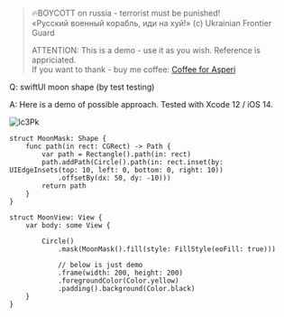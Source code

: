 >
> 🔥BOYCOTT on russia - terrorist must be punished!<br>
> «Русский военный корабль, иди на хуй!» (c) Ukrainian Frontier Guard
> 
> ATTENTION: This is a demo - use it as you wish. Reference is appriciated.<br>
> If you want to thank - buy me coffee: [Coffee for Asperi](https://secure.wayforpay.com/donate/asperi)
>

Q: swiftUI moon shape (by test testing)

A: Here is a demo of possible approach. Tested with Xcode 12 / iOS 14.

![lc3Pk](https://user-images.githubusercontent.com/62171579/182878220-c0f8e834-a6f1-48c6-81b3-8187ab6a9c02.png)

```
struct MoonMask: Shape {
	func path(in rect: CGRect) -> Path {
		var path = Rectangle().path(in: rect)
		path.addPath(Circle().path(in: rect.inset(by: UIEdgeInsets(top: 10, left: 0, bottom: 0, right: 10))
			.offsetBy(dx: 50, dy: -10)))
		return path
	}
}

struct MoonView: View {
	var body: some View {

		Circle()
			.mask(MoonMask().fill(style: FillStyle(eoFill: true)))

            // below is just demo
			.frame(width: 200, height: 200)
			.foregroundColor(Color.yellow)
			.padding().background(Color.black)
	}
}
```
